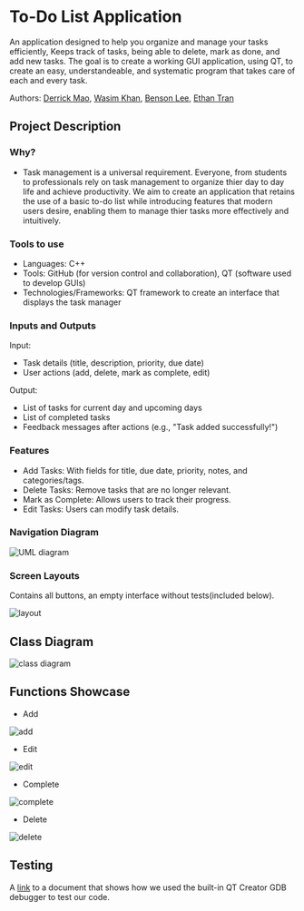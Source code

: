 # To-Do List Application
An application designed to help you organize and manage your tasks efficiently, Keeps track of tasks, being able to delete, mark as done, and add new tasks.
The goal is to create a working GUI application, using QT, to create an easy, understandeable, and systematic program that takes care of each and every task.
 
Authors: [Derrick Mao](https://github.com/Derrick-Mao), [Wasim Khan](https://github.com/WasimKhan034), [Benson Lee](https://github.com/roomba-s9), [Ethan Tran](https://github.com/stutterk1d)

## Project Description
### Why?
* Task management is a universal requirement.  Everyone, from students to professionals rely on task management to organize thier day to day life and achieve productivity.  We aim to create an application that   retains the use of a basic to-do list while introducing features that modern users desire, enabling them to manage thier tasks more effectively and intuitively.
### Tools to use
* Languages: C++
* Tools: GitHub (for version control and collaboration), QT (software used to develop GUIs)
* Technologies/Frameworks: QT framework to create an interface that displays the task manager
### Inputs and Outputs
Input:
* Task details (title, description, priority, due date)
* User actions (add, delete, mark as complete, edit)

Output:
* List of tasks for current day and upcoming days
* List of completed tasks
* Feedback messages after actions (e.g., "Task added successfully!")
### Features

* Add Tasks: With fields for title, due date, priority, notes, and categories/tags.
* Delete Tasks: Remove tasks that are no longer relevant.
* Mark as Complete: Allows users to track their progress.
* Edit Tasks: Users can modify task details.

### Navigation Diagram
![UML diagram](https://github.com/cs100/final-project-poopoopeepee/assets/134977057/0cdeb751-05ea-45df-98b3-44adaa42d478)


### Screen Layouts
Contains all buttons, an empty interface without tests(included below).



![layout](https://github.com/Derrick-Mao/To-do-List/assets/132052322/0b6ee5f1-f86c-4eb0-ad76-5af2cf489261)



## Class Diagram
![class diagram](https://github.com/cs100/final-project-poopoopeepee/assets/134977057/f85afe56-c0d9-43c9-99cc-f3d193b18f41)


 
 ## Functions Showcase
 
 * Add
   
 ![add](https://github.com/Derrick-Mao/To-do-List/assets/132052322/7ac53621-4cb0-495c-b546-6bf8f40064eb)

 * Edit

 ![edit](https://github.com/Derrick-Mao/To-do-List/assets/132052322/eb78d2f4-b413-4676-87d0-bcf3eef00072)

 * Complete

 ![complete](https://github.com/Derrick-Mao/To-do-List/assets/132052322/1f6d597f-4a08-4bde-914d-5b109718bbf1)

 * Delete

 ![delete](https://github.com/Derrick-Mao/To-do-List/assets/132052322/f6690f93-14f3-4f90-9693-5ca83b4b8911)


 ## Testing
 A [link](https://docs.google.com/document/d/1xxnJyCJz1eDI3-EXb4G7AvZ5np_LuSaxOAiUBP3dAu0/edit) to a document that shows how we used the built-in QT Creator GDB debugger to test our code.
 
<!--
 ## Installation/Usage
 Download the ZIP file of our repository, and you will see that there is a "build" folder. Open that folder and run todoApp.exe and the application should run perfectly!
 --->
